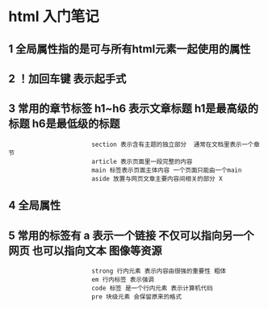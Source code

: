 # html 入门笔记

## 1 全局属性指的是可与所有html元素一起使用的属性
## 2 ！加回车键 表示起手式 
## 3 常用的章节标签 h1~h6 表示文章标题 h1是最高级的标题 h6是最低级的标题
                           section 表示含有主题的独立部分  通常在文档里表示一个章节
                           article 表示页面里一段完整的内容
                           main 标签表示页面主体内容 一个页面只能由一个main
                           aside 放置与网页文章主要内容间相关的部分 X
## 4 全局属性 
## 5 常用的标签有    a 表示一个链接 不仅可以指向另一个网页 也可以指向文本 图像等资源
                           strong 行内元素 表示内容由很强的重要性 粗体
                           em 行内标签 表示强调 
                           code 标签 是一个行内元素 表示计算机代码
                           pre 块级元素 会保留原来的格式
